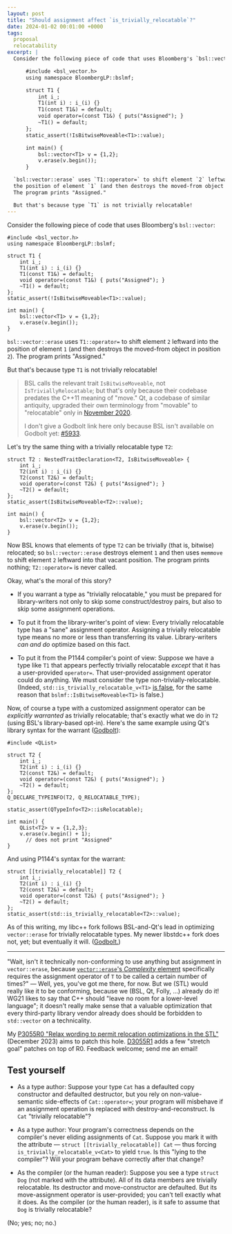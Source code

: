 ```yaml
---
layout: post
title: "Should assignment affect `is_trivially_relocatable`?"
date: 2024-01-02 00:01:00 +0000
tags:
  proposal
  relocatability
excerpt: |
  Consider the following piece of code that uses Bloomberg's `bsl::vector`:

      #include <bsl_vector.h>
      using namespace BloombergLP::bslmf;

      struct T1 {
          int i_;
          T1(int i) : i_(i) {}
          T1(const T1&) = default;
          void operator=(const T1&) { puts("Assigned"); }
          ~T1() = default;
      };
      static_assert(!IsBitwiseMoveable<T1>::value);

      int main() {
          bsl::vector<T1> v = {1,2};
          v.erase(v.begin());
      }

  `bsl::vector::erase` uses `T1::operator=` to shift element `2` leftward into
  the position of element `1` (and then destroys the moved-from object in position `2`).
  The program prints "Assigned."

  But that's because type `T1` is not trivially relocatable!
---
```


Consider the following piece of code that uses Bloomberg's `bsl::vector`:

    #include <bsl_vector.h>
    using namespace BloombergLP::bslmf;

    struct T1 {
        int i_;
        T1(int i) : i_(i) {}
        T1(const T1&) = default;
        void operator=(const T1&) { puts("Assigned"); }
        ~T1() = default;
    };
    static_assert(!IsBitwiseMoveable<T1>::value);

    int main() {
        bsl::vector<T1> v = {1,2};
        v.erase(v.begin());
    }

`bsl::vector::erase` uses `T1::operator=` to shift element `2` leftward into
the position of element `1` (and then destroys the moved-from object in position `2`).
The program prints "Assigned."

But that's because type `T1` is not trivially relocatable!

> BSL calls the relevant trait `IsBitwiseMoveable`, not `IsTriviallyRelocatable`;
> but that's only because their codebase predates the C++11 meaning of "move."
> Qt, a codebase of similar antiquity, upgraded their own terminology
> from "movable" to "relocatable" only in
> [November 2020](https://github.com/qt/qtbase/commit/0440614af0bb08e373d8e3e40f90b6412c043d14).
>
> I don't give a Godbolt link here only because BSL isn't available on Godbolt
> yet: [#5933](https://github.com/compiler-explorer/compiler-explorer/issues/5933).

Let's try the same thing with a trivially relocatable type `T2`:

    struct T2 : NestedTraitDeclaration<T2, IsBitwiseMoveable> {
        int i_;
        T2(int i) : i_(i) {}
        T2(const T2&) = default;
        void operator=(const T2&) { puts("Assigned"); }
        ~T2() = default;
    };
    static_assert(IsBitwiseMoveable<T2>::value);

    int main() {
        bsl::vector<T2> v = {1,2};
        v.erase(v.begin());
    }

Now BSL knows that elements of type `T2` can be trivially (that is, bitwise)
relocated; so `bsl::vector::erase` destroys element `1` and then uses `memmove`
to shift element `2` leftward into that vacant position.
The program prints nothing; `T2::operator=` is never called.

Okay, what's the moral of this story?

- If you warrant a type as "trivially relocatable," you must be prepared for library-writers
    not only to skip some construct/destroy pairs, but also to skip some assignment operations.

- To put it from the library-writer's point of view: Every trivially relocatable type has a "sane"
    assignment operator. Assigning a trivially relocatable type means no more or less than
    transferring its value. Library-writers _can and do_ optimize based on this fact.

- To put it from the P1144 compiler's point of view: Suppose we have a type like `T1` that
    appears perfectly trivially relocatable _except_ that it has a user-provided `operator=`.
    That user-provided assignment operator could do anything. We must consider the type
    non-trivially-relocatable. (Indeed, `std::is_trivially_relocatable_v<T1>` [is false](https://godbolt.org/z/GPb1WzKaY),
    for the same reason that `bslmf::IsBitwiseMoveable<T1>` is false.)

Now, of course a type with a customized assignment operator can be _explicitly warranted_
as trivially relocatable; that's exactly what we do in `T2` (using BSL's library-based opt-in).
Here's the same example using Qt's library syntax for the warrant ([Godbolt](https://godbolt.org/z/aMWGT54eh)):

    #include <QList>

    struct T2 {
        int i_;
        T2(int i) : i_(i) {}
        T2(const T2&) = default;
        void operator=(const T2&) { puts("Assigned"); }
        ~T2() = default;
    };
    Q_DECLARE_TYPEINFO(T2, Q_RELOCATABLE_TYPE);

    static_assert(QTypeInfo<T2>::isRelocatable);

    int main() {
        QList<T2> v = {1,2,3};
        v.erase(v.begin() + 1);
          // does not print "Assigned"
    }

And using P1144's syntax for the warrant:

    struct [[trivially_relocatable]] T2 {
        int i_;
        T2(int i) : i_(i) {}
        T2(const T2&) = default;
        void operator=(const T2&) { puts("Assigned"); }
        ~T2() = default;
    };
    static_assert(std::is_trivially_relocatable<T2>::value);

As of this writing, my libc++ fork follows BSL-and-Qt's lead in optimizing `vector::erase` for trivially relocatable types.
My newer libstdc++ fork does not, yet; but eventually it will. ([Godbolt.](https://godbolt.org/z/qa79Gf369))

----

"Wait, isn't it technically non-conforming to use anything but assignment in `vector::erase`, because
[`vector::erase`'s _Complexity_ element](https://eel.is/c++draft/vector.modifiers#5) specifically requires
the assignment operator of `T` to be called a certain number of times?" — Well, yes, you've got me there,
for now. But we (STL) would really like it to be conforming, because we (BSL, Qt, Folly, ...) already do it!
WG21 likes to say that C++ should "leave no room for a lower-level language"; it doesn't really make sense
that a valuable optimization that every third-party library vendor already does should be forbidden
to `std::vector` on a technicality.

My [P3055R0 "Relax wording to permit relocation optimizations in the STL"](https://www.open-std.org/jtc1/sc22/wg21/docs/papers/2023/p3055r0.html)
(December 2023) aims to patch this hole. [D3055R1](https://quuxplusone.github.io/draft/d3055-relocation.html)
adds a few "stretch goal" patches on top of R0. Feedback welcome; send me an email!

## Test yourself

- As a type author: Suppose your type `Cat` has a defaulted copy constructor and defaulted destructor,
    but you rely on non-value-semantic side-effects of `Cat::operator=`; your program will
    misbehave if an assignment operation is replaced with destroy-and-reconstruct. Is `Cat`
    "trivially relocatable"?

- As a type author: Your program's correctness depends on the compiler's never eliding assignments of `Cat`.
    Suppose you mark it with the attribute — `struct [[trivially_relocatable]] Cat` — thus forcing
    `is_trivially_relocatable_v<Cat>` to yield `true`. Is this "lying to the compiler"?
    Will your program behave correctly after that change?

- As the compiler (or the human reader): Suppose you see a type `struct Dog` (not marked with the attribute).
    All of its data members are trivially relocatable. Its destructor and move-constructor are defaulted. But its
    move-assignment operator is user-provided; you can't tell exactly what it does. As the compiler
    (or the human reader), is it safe to assume that `Dog` is trivially relocatable?

(No; yes; no; no.)
